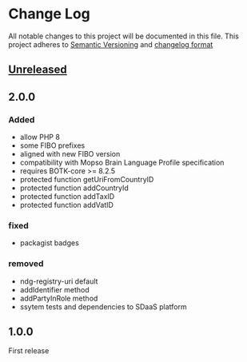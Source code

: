 # Change Log
All notable changes to this project will be documented in this file.
This project adheres to [Semantic Versioning](http://semver.org/) and [changelog format](http://keepachangelog.com/)

## [Unreleased]

## 2.0.0

### Added

- allow PHP 8
- some FIBO prefixes
- aligned with new FIBO version
- compatibility with Mopso Brain Language Profile specification
- requires BOTK-core >= 8.2.5
- protected function getUriFromCountryID
- protected function addCountryId
- protected function addTaxID
- protected function addVatID


### fixed

- packagist badges

### removed

- ndg-registry-uri default
- addIdentifier method
- addPartyInRole method
- ssytem tests and dependencies to SDaaS platform


## 1.0.0
First release

[Unreleased]:  https://github.com/linkeddatacenter/BOTK-core/compare/1.0.0...HEAD
[1.0.0]:  https://github.com/linkeddatacenter/BOTK-core/compare/1.0.0...0.0.0